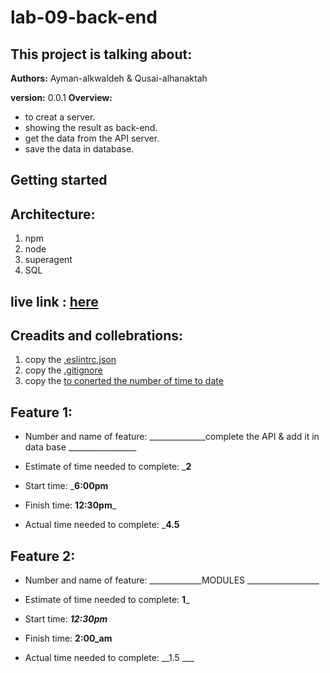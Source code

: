 # lab-09-back-end

## This project is talking about:


**Authors:** Ayman-alkwaldeh & Qusai-alhanaktah

**version:** 0.0.1
**Overview:**
* to creat a server. 
* showing the result as back-end.
* get the data from the API server.
* save the data in database.

## Getting started


## Architecture:
1. npm 
2. node 
3. superagent
4. SQL


## live link : [here](https://qusai-alhanaktah.github.io/lab-09-back-end/.)


## Creadits and collebrations:
1. copy the [.eslintrc.json](https://github.com/LTUC/amman-201d2/blob/master/configs/.eslintrc.json)
2. copy the [.gitignore](https://github.com/LTUC/amman-301d2/blob/master/class-00/lab-d/starter-code/.gitignore)
3. copy the [to conerted the number of time to date](https://stackoverflow.com/questions/53975796/how-to-convert-number-to-date-in-javascript)



## Feature 1:

* Number and name of feature: ______________complete the API & add it in data base _________________

* Estimate of time needed to complete: ___2__

* Start time: ___6:00pm__

* Finish time: __12:30pm___

* Actual time needed to complete: ___4.5__

## Feature 2:

* Number and name of feature: _____________MODULES __________________

* Estimate of time needed to complete: __1___

* Start time: ___12:30pm___

* Finish time: __2:00_am__

* Actual time needed to complete: __1.5 ___

